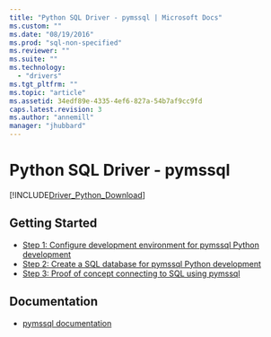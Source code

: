 ```yaml
---
title: "Python SQL Driver - pymssql | Microsoft Docs"
ms.custom: ""
ms.date: "08/19/2016"
ms.prod: "sql-non-specified"
ms.reviewer: ""
ms.suite: ""
ms.technology: 
  - "drivers"
ms.tgt_pltfrm: ""
ms.topic: "article"
ms.assetid: 34edf89e-4335-4ef6-827a-54b7af9cc9fd
caps.latest.revision: 3
ms.author: "annemill"
manager: "jhubbard"
---
```

# Python SQL Driver - pymssql
[!INCLUDE[Driver_Python_Download](../../../connect/python/pymssql/includes/driver_python_download.md)]

## Getting Started

* [Step 1: Configure development environment for pymssql Python development](../../../connect/python/pymssql/step-1--configure-development-environment-for-pymssql-python-development.md)  
* [Step 2: Create a SQL database for pymssql Python development](../../../connect/python/pymssql/step-2--create-a-sql-database-for-pymssql-python-development.md)  
* [Step 3: Proof of concept connecting to SQL using pymssql](../../../connect/python/pymssql/step-3--proof-of-concept-connecting-to-sql-using-pymssql.md)  

## Documentation
* [pymssql documentation](http://pymssql.org)  